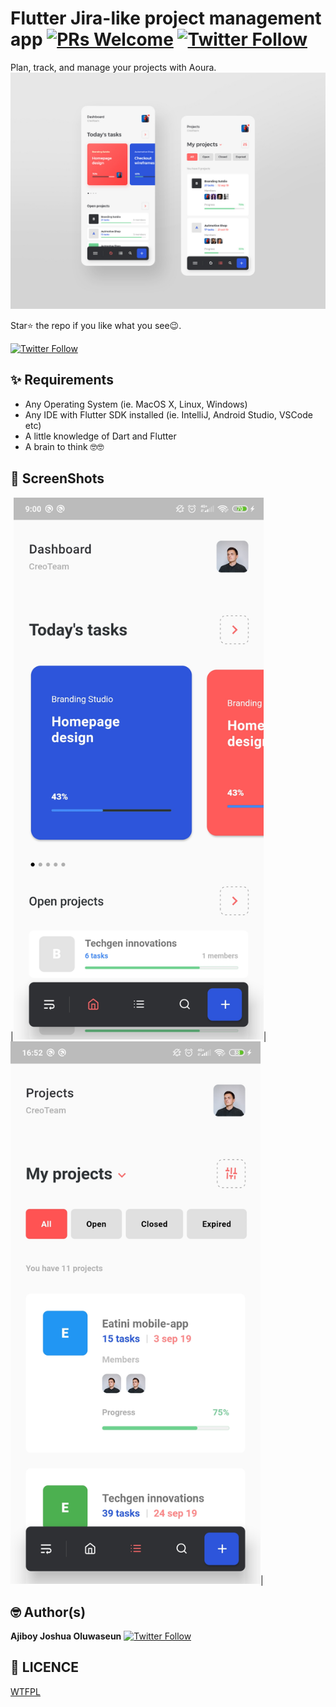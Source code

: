 # Flutter Jira-like project management app [![PRs Welcome](https://img.shields.io/twitter/follow/localdev_.svg?style=flat-square)](http://makeapullrequest.com) [![Twitter Follow](https://img.shields.io/twitter/follow/localdev_.svg?style=social)](https://twitter.com/localdev_)

Plan, track, and manage your projects with Aoura.
<img src="https://github.com/joshh152/Aoura/blob/master/assets/s1.jpg">

Star⭐ the repo if you like what you see😉.

[![Twitter Follow](https://img.shields.io/twitter/follow/localdev_.svg?style=social)](https://twitter.com/localdev_)


## ✨ Requirements
* Any Operating System (ie. MacOS X, Linux, Windows)
* Any IDE with Flutter SDK installed (ie. IntelliJ, Android Studio, VSCode etc)
* A little knowledge of Dart and Flutter
* A brain to think 🤓🤓


## 📸 ScreenShots

|<img src="https://github.com/joshh152/Aoura/blob/master/assets/s3.jpg" width="400">|<img src="https://github.com/joshh152/Aoura/blob/master/assets/s2.jpg" width="400">|


## 🤓 Author(s)
**Ajiboy Joshua Oluwaseun** [![Twitter Follow](https://img.shields.io/twitter/follow/localdev_.svg?style=social)](https://twitter.com/localdev_)


## 🔖 LICENCE
[WTFPL](http://www.wtfpl.net/about/)

